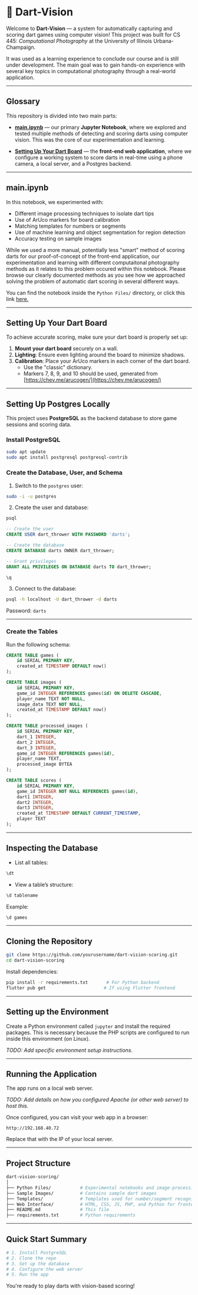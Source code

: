 # 🎯 Dart-Vision

Welcome to **Dart-Vision** — a system for automatically capturing and scoring dart games using computer vision! This project was built for CS 445: *Computational Photography* at the University of Illinois Urbana-Champaign.

It was used as a learning experience to conclude our course and is still under development. The main goal was to gain hands-on experience with several key topics in computational photography through a real-world application.

---

## Glossary

This repository is divided into two main parts:

- **[main.ipynb](#mainipynb)** — our primary **Jupyter Notebook**, where we explored and tested multiple methods of detecting and scoring darts using computer vision. This was the core of our experimentation and learning.
  
- **[Setting Up Your Dart Board](#setting-up-your-dart-board)** — the **front-end web application**, where we configure a working system to score darts in real-time using a phone camera, a local server, and a Postgres backend.

---

## main.ipynb <a id="mainipynb"></a>

In this notebook, we experimented with:

- Different image processing techniques to isolate dart tips
- Use of ArUco markers for board calibration
- Matching templates for numbers or segments
- Use of machine learning and object segmentation for region detection
- Accuracy testing on sample images

While we used a more manual, potentially less "smart" method of scoring darts for our proof-of-concept of the front-end application, our experimentation and learning with different computaitonal photography methods as it relates to this problem occured within this notebook. Please browse our clearly documented methods as you see how we approached solving the problem of automatic dart scoring in several different ways. 

You can find the notebook inside the `Python Files/` directory, or click this link <a href="https://github.com/reedwrogers/Dart-Vision/blob/main/Python%20Files/main.ipynb">here.</a> 

---

## Setting Up Your Dart Board <a id="setting-up-your-dart-board"></a>

To achieve accurate scoring, make sure your dart board is properly set up:

1. **Mount your dart board** securely on a wall.
2. **Lighting**: Ensure even lighting around the board to minimize shadows.
3. **Calibration**: Place your ArUco markers in each corner of the dart board.
   - Use the "classic" dictionary.
   - Markers 7, 8, 9, and 10 should be used, generated from [https://chev.me/arucogen/](https://chev.me/arucogen/)

---

## Setting Up Postgres Locally

This project uses **PostgreSQL** as the backend database to store game sessions and scoring data.

### Install PostgreSQL

```bash
sudo apt update
sudo apt install postgresql postgresql-contrib
```

### Create the Database, User, and Schema

1. Switch to the `postgres` user:

```bash
sudo -i -u postgres
```

2. Create the user and database:

```bash
psql
```

```sql
-- Create the user
CREATE USER dart_thrower WITH PASSWORD 'darts';

-- Create the database
CREATE DATABASE darts OWNER dart_thrower;

-- Grant privileges
GRANT ALL PRIVILEGES ON DATABASE darts TO dart_thrower;

\q
```

3. Connect to the database:

```bash
psql -h localhost -U dart_thrower -d darts
```

Password: `darts`

---

### Create the Tables

Run the following schema:

```sql
CREATE TABLE games (
    id SERIAL PRIMARY KEY,
    created_at TIMESTAMP DEFAULT now()
);

CREATE TABLE images (
    id SERIAL PRIMARY KEY,
    game_id INTEGER REFERENCES games(id) ON DELETE CASCADE,
    player_name TEXT NOT NULL,
    image_data TEXT NOT NULL,
    created_at TIMESTAMP DEFAULT now()
);

CREATE TABLE processed_images (
    id SERIAL PRIMARY KEY,
    dart_1 INTEGER,
    dart_2 INTEGER,
    dart_3 INTEGER,
    game_id INTEGER REFERENCES games(id),
    player_name TEXT,
    processed_image BYTEA
);

CREATE TABLE scores (
    id SERIAL PRIMARY KEY,
    game_id INTEGER NOT NULL REFERENCES games(id),
    dart1 INTEGER,
    dart2 INTEGER,
    dart3 INTEGER,
    created_at TIMESTAMP DEFAULT CURRENT_TIMESTAMP,
    player TEXT
);
```

---

## Inspecting the Database

- List all tables:

```sql
\dt
```

- View a table’s structure:

```sql
\d tablename
```

Example:

```sql
\d games
```

---

## Cloning the Repository

```bash
git clone https://github.com/yourusername/dart-vision-scoring.git
cd dart-vision-scoring
```

Install dependencies:

```bash
pip install -r requirements.txt       # For Python backend
flutter pub get                      # If using Flutter frontend
```

---

## Setting up the Environment

Create a Python environment called `jupyter` and install the required packages. This is necessary because the PHP scripts are configured to run inside this environment (on Linux).

*TODO: Add specific environment setup instructions.*

---

## Running the Application

The app runs on a local web server.

*TODO: Add details on how you configured Apache (or other web server) to host this.*

Once configured, you can visit your web app in a browser:

```
http://192.168.40.72
```

Replace that with the IP of your local server.

---

## Project Structure

```bash
dart-vision-scoring/
│
├── Python Files/           # Experimental notebooks and image-processing code
├── Sample Images/          # Contains sample dart images
├── Templates/              # Templates used for number/segment recognition
├── Web Interface/          # HTML, CSS, JS, PHP, and Python for frontend/backend
├── README.md               # This file
├── requirements.txt        # Python requirements
```

---

## Quick Start Summary

```bash
# 1. Install PostgreSQL
# 2. Clone the repo
# 3. Set up the database
# 4. Configure the web server
# 5. Run the app
```

You're ready to play darts with vision-based scoring!
